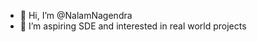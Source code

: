 - 👋 Hi, I’m @NalamNagendra
- 👀 I’m aspiring SDE and interested in real world projects
<!---
NalamNagendra/NalamNagendra is a ✨ special ✨ repository because its `README.md` (this file) appears on your GitHub profile.
You can click the Preview link to take a look at your changes.
--->
